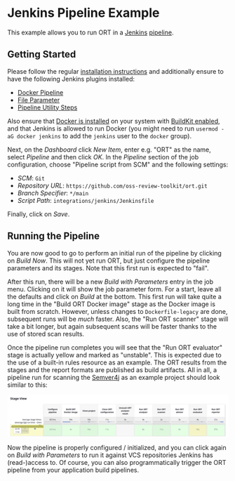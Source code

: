 # Jenkins Pipeline Example

This example allows you to run ORT in a [Jenkins](https://www.jenkins.io/) [pipeline](https://www.jenkins.io/doc/book/pipeline/).

## Getting Started

Please follow the regular [installation instructions](https://www.jenkins.io/doc/book/installing/) and additionally ensure to have the following Jenkins plugins installed:

* [Docker Pipeline](https://plugins.jenkins.io/docker-workflow)
* [File Parameter](https://plugins.jenkins.io/file-parameters/)
* [Pipeline Utility Steps](https://plugins.jenkins.io/pipeline-utility-steps)

Also ensure that [Docker is installed](https://docs.docker.com/engine/install/) on your system with [BuildKit enabled](https://docs.docker.com/develop/develop-images/build_enhancements/#to-enable-buildkit-builds), and that Jenkins is allowed to run Docker (you might need to run `usermod -aG docker jenkins` to add the `jenkins` user to the `docker` group).

Next, on the *Dashboard* click *New Item*, enter e.g. "ORT" as the name, select *Pipeline* and then click *OK*.
In the *Pipeline* section of the job configuration, choose "Pipeline script from SCM" and the following settings:

* *SCM*: `Git`
* *Repository URL*: `https://github.com/oss-review-toolkit/ort.git`
* *Branch Specifier*: `*/main`
* *Script Path*: `integrations/jenkins/Jenkinsfile`

Finally, click on *Save*.

## Running the Pipeline

You are now good to go to perform an initial run of the pipeline by clicking on *Build Now*.
This will not yet run ORT, but just configure the pipeline parameters and its stages.
Note that this first run is expected to "fail".

After this run, there will be a new *Build with Parameters* entry in the job menu.
Clicking on it will show the job parameter form.
For a start, leave all the defaults and click on *Build* at the bottom.
This first run will take quite a long time in the "Build ORT Docker image" stage as the Docker image is built from scratch.
However, unless changes to `Dockerfile-legacy` are done, subsequent runs will be *much* faster.
Also, the "Run ORT scanner" stage will take a bit longer, but again subsequent scans will be faster thanks to the use of stored scan results.

Once the pipeline run completes you will see that the "Run ORT evaluator" stage is actually yellow and marked as "unstable".
This is expected due to the use of a built-in rules resource as an example.
The ORT results from the stages and the report formats are published as build artifacts.
All in all, a pipeline run for scanning the [Semver4j](https://github.com/vdurmont/semver4j) as an example project should look similar to this:

![ORT Pipeline Stage View](pipeline.png)

Now the pipeline is properly configured / initialized, and you can click again on *Build with Parameters* to run it against VCS repositories Jenkins has (read-)access to.
Of course, you can also programmatically trigger the ORT pipeline from your application build pipelines.
